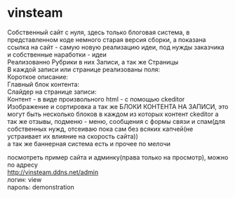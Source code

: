 # vinsteam
Собственный сайт с нуля, здесь только блоговая система, в представленном коде немного старая версия сборки, а показана ссылка на сайт - самую новую реализацию идеи, под нужды заказчика и собственные наработки - идеи<br>
Реализованно Рубрики в них Записи, а так же Страницы<br>
В каждой записи или странице реализованы поля:<br>
Короткое описание:<br>
Главный блок контента:<br>
Слайдер на странице записи:<br>
Контент - в виде произвольного html - c помощью ckeditor<br>
Изображение и сортировка а так же БЛОКИ КОНТЕНТА НА ЗАПИСИ, это могут быть несколько блоков в каждом из которых контент ckeditor
а так же отзывы, подменю - меню, 
сообщения с формы связи и спам(для собственных нужд, отсеиваю пока сам без всяких капчей(не устраивает их влияние на скорость сайта))<br>
а так же баннерная система есть и прочее по мелочи<br>


посмотреть пример сайта и админку(права только на просмотр), можно по адресу <br>
http://vinsteam.ddns.net/admin<br>
логин: view<br>
пароль: demonstration<br>

